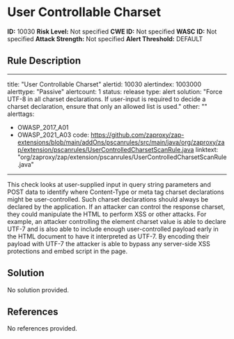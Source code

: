 
# User Controllable Charset

**ID:** 10030
**Risk Level:** Not specified
**CWE ID:** Not specified
**WASC ID:** Not specified
**Attack Strength:** Not specified
**Alert Threshold:** DEFAULT

## Rule Description
---
title: "User Controllable Charset"
alertid: 10030
alertindex: 1003000
alerttype: "Passive"
alertcount: 1
status: release
type: alert
solution: "Force UTF-8 in all charset declarations. If user-input is required to decide a charset declaration, ensure that only an allowed list is used."
other: ""
alerttags: 
  - OWASP_2017_A01
  - OWASP_2021_A03
code: https://github.com/zaproxy/zap-extensions/blob/main/addOns/pscanrules/src/main/java/org/zaproxy/zap/extension/pscanrules/UserControlledCharsetScanRule.java
linktext: "org/zaproxy/zap/extension/pscanrules/UserControlledCharsetScanRule.java"
---
This check looks at user-supplied input in query string parameters and POST data to identify where Content-Type or meta tag charset declarations might be user-controlled. Such charset declarations should always be declared by the application. If an attacker can control the response charset, they could manipulate the HTML to perform XSS or other attacks. For example, an attacker controlling the <meta> element charset value is able to declare UTF-7 and is also able to include enough user-controlled payload early in the HTML document to have it interpreted as UTF-7. By encoding their payload with UTF-7 the attacker is able to bypass any server-side XSS protections and embed script in the page.


## Solution
No solution provided.

## References
No references provided.
